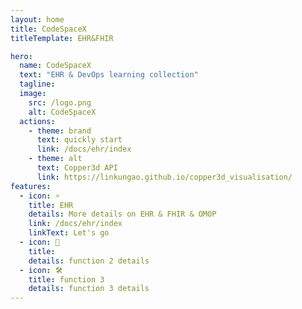 ```yaml
---
layout: home
title: CodeSpaceX
titleTemplate: EHR&FHIR

hero:
  name: CodeSpaceX
  text: "EHR & DevOps learning collection"
  tagline:
  image:
    src: /logo.png
    alt: CodeSpaceX
  actions:
    - theme: brand
      text: quickly start
      link: /docs/ehr/index
    - theme: alt
      text: Copper3d API
      link: https://linkungao.github.io/copper3d_visualisation/
features:
  - icon: ⚡️
    title: EHR
    details: More details on EHR & FHIR & OMOP
    link: /docs/ehr/index
    linkText: Let's go
  - icon: 🖖
    title:
    details: function 2 details
  - icon: 🛠️
    title: function 3
    details: function 3 details
---
```

